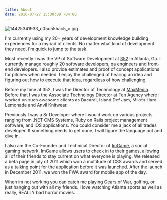 ```yaml
---
title: About
date: 2016-07-27 15:30:00 -04:00
---
```


![14425341933_c05c555ac5_o.jpg](/uploads/14425341933_c05c555ac5_o.jpg)

I'm currently using my 20+ years of development knowledge building experiences for a myriad of clients. No matter what kind of development they need, i'm quick to jump to the task.

Most recently I was the VP of Software Development at [352](http://www.352inc.com) in Atlanta, Ga. I currently manage roughly 20 software developers, qa engineers and front-end developers.  I also provide estimates and proof of concept applications for pitches when needed.  I enjoy the challenged of hearing an idea and figuring out how to execute that idea, regardless of how challenging.

Before my time at 352, I was the Director of Technology at [MaxMedia](http://www.maxmedia.com). Before that I was the Associate Technology Director at [Ten Agency](http://agencyten.com) where I worked on such awesome clients as Bacardi, Island Def Jam, Mike’s Hard Lemonade and Anvil Knitwear.

Previously I was a Sr Developer where I would work on various projects ranging from .NET CMS Systems, Ruby on Rails project management software, and iOS applications.  You could consider me a jack of all trades developer.  If something needs to get done, I will figure the language out and dive in.

I also am the Co-Founder and Technical Director of [ImGame](http://imga.me), a social gaming network.  ImGame allows users to check in to their games, allowing all of their friends to stay current on what everyone is playing.  We released a beta page in july of 2011 which won a multitude of CSS awards and served as a talking point for the application before it was launched.  After the launch in December 2011, we won the FWA award for mobile app of the day.

When im not working you can catch me playing Gears of War, golfing, or just hanging out with all my friends.  I love watching Atlanta sports as well as really, REALLY bad horror movies.
